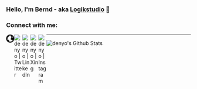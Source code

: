 ### Hello, I'm Bernd - aka [Logikstudio][website] 👋

### Connect with me:

[<img align="left" alt="logikstudio.de" width="22px" src="https://raw.githubusercontent.com/iconic/open-iconic/master/svg/globe.svg" />][website]
[<img align="left" alt="denyo | Twitter" width="22px" src="https://cdn.jsdelivr.net/npm/simple-icons@v3/icons/twitter.svg" />][twitter]
[<img align="left" alt="denyo | LinkedIn" width="22px" src="https://cdn.jsdelivr.net/npm/simple-icons@v3/icons/linkedin.svg" />][linkedin]
[<img align="left" alt="denyo | Xing" width="22px" src="https://cdn.jsdelivr.net/npm/simple-icons@v3/icons/xing.svg" />][xing]
[<img align="left" alt="denyo | Instagram" width="22px" src="https://cdn.jsdelivr.net/npm/simple-icons@v3/icons/instagram.svg" />][instagram]

---

<img align="left" alt="denyo's Github Stats" src="https://github-readme-stats.vercel.app/api?username=denyo&show_icons=true&hide_border=true&count_private=true" />

[website]: https://logikstudio.de
[twitter]: https://twitter.com/BerndHacker
[instagram]: https://www.instagram.com/bernd.the.beast/
[linkedin]: https://www.linkedin.com/in/bernd-hacker-2bb08371/
[xing]: https://www.xing.com/profile/Bernd_Hacker7